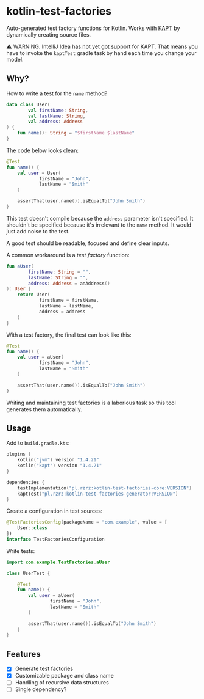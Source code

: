 # kotlin-test-factories

Auto-generated test factory functions for Kotlin. Works with 
[KAPT](https://kotlinlang.org/docs/reference/kapt.html)
by dynamically creating source files.

⚠️ WARNING. IntelliJ Idea
[has not yet got support](https://youtrack.jetbrains.com/issue/KT-15040) 
for KAPT. That means you have to invoke the `kaptTest` gradle task
by hand each time you change your model. 

## Why?
How to write a test for the `name` method?
```kotlin
data class User(
        val firstName: String, 
        val lastName: String, 
        val address: Address
) { 
    fun name(): String = "$firstName $lastName"
}
```
The code below looks clean:
```kotlin
@Test
fun name() {
    val user = User(
            firstName = "John",
            lastName = "Smith"
    )

    assertThat(user.name()).isEqualTo("John Smith")
}
```
This test doesn't compile because the `address` parameter isn't specified.
It shouldn't be specified because it's irrelevant to the `name` method.
It would just add noise to the test.

A good test should be readable, focused and define clear inputs.

A common workaround is a *test factory* function:
```kotlin
fun aUser(
        firstName: String = "",
        lastName: String = "",
        address: Address = anAddress()
): User {
    return User(
            firstName = firstName,
            lastName = lastName,
            address = address
    )
}
```
With a test factory, the final test can look like this:
```kotlin
@Test
fun name() {
    val user = aUser(
            firstName = "John",
            lastName = "Smith"
    )

    assertThat(user.name()).isEqualTo("John Smith")
}
```

Writing and maintaining test factories is a laborious task so this tool
generates them automatically.

## Usage
Add to `build.gradle.kts`:

```kotlin
plugins {
    kotlin("jvm") version "1.4.21"
    kotlin("kapt") version "1.4.21"
}

dependencies {
    testImplementation("pl.rzrz:kotlin-test-factories-core:VERSION")    // supports generated factories
    kaptTest("pl.rzrz:kotlin-test-factories-generator:VERSION")         // generator
}
```

Create a configuration in test sources: 
```kotlin
@TestFactoriesConfig(packageName = "com.example", value = [
    User::class
])
interface TestFactoriesConfiguration
```

Write tests:
```kotlin
import com.example.TestFactories.aUser

class UserTest {

    @Test
    fun name() {
        val user = aUser(
                firstName = "John",
                lastName = "Smith"
        )

        assertThat(user.name()).isEqualTo("John Smith")
    }
}
```


## Features

 - [x] Generate test factories
 - [x] Customizable package and class name
 - [ ] Handling of recursive data structures
 - [ ] Single dependency?